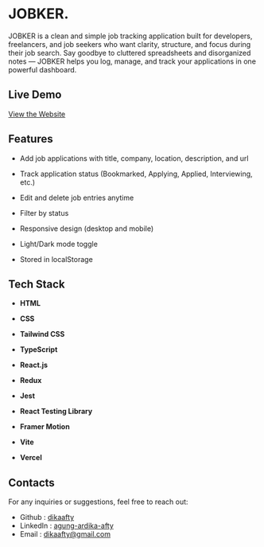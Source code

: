 # JOBKER.

JOBKER is a clean and simple job tracking application built for developers, freelancers, and job seekers who want clarity, structure, and focus during their job search. Say goodbye to cluttered spreadsheets and disorganized notes — JOBKER helps you log, manage, and track your applications in one powerful dashboard.

## Live Demo

[View the Website](https://jobker.vercel.app/)

## Features

- Add job applications with title, company, location, description, and url

- Track application status (Bookmarked, Applying, Applied, Interviewing, etc.)

- Edit and delete job entries anytime

- Filter by status

- Responsive design (desktop and mobile)

- Light/Dark mode toggle

- Stored in localStorage

## Tech Stack

- **HTML**

- **CSS**

- **Tailwind CSS**

- **TypeScript**

- **React.js**

- **Redux**

- **Jest**

- **React Testing Library**

- **Framer Motion**

- **Vite**

- **Vercel**

## Contacts

For any inquiries or suggestions, feel free to reach out:

- Github : [dikaafty](https://github.com/dikaafty)
- LinkedIn : [agung-ardika-afty](https://www.linkedin.com/in/agung-ardika-afty)
- Email : dikaafty@gmail.com